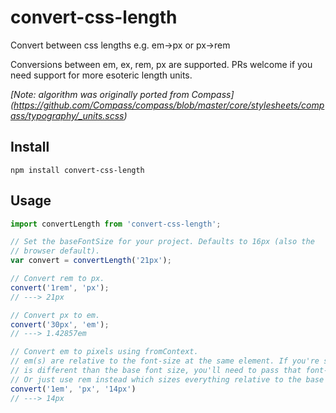 # convert-css-length
Convert between css lengths e.g. em->px or px->rem

Conversions between em, ex, rem, px are supported. PRs welcome if
you need support for more esoteric length units.

*[Note: algorithm was originally ported from Compass] (https://github.com/Compass/compass/blob/master/core/stylesheets/compass/typography/_units.scss)*

## Install
`npm install convert-css-length`

## Usage
```javascript
import convertLength from 'convert-css-length';

// Set the baseFontSize for your project. Defaults to 16px (also the
// browser default).
var convert = convertLength('21px');

// Convert rem to px.
convert('1rem', 'px');
// ---> 21px

// Convert px to em.
convert('30px', 'em');
// ---> 1.42857em

// Convert em to pixels using fromContext.
// em(s) are relative to the font-size at the same element. If you're setting an em on a element whose font-size
// is different than the base font size, you'll need to pass that font-size as the third parameter.
// Or just use rem instead which sizes everything relative to the base node.
convert('1em', 'px', '14px')
// ---> 14px
```
